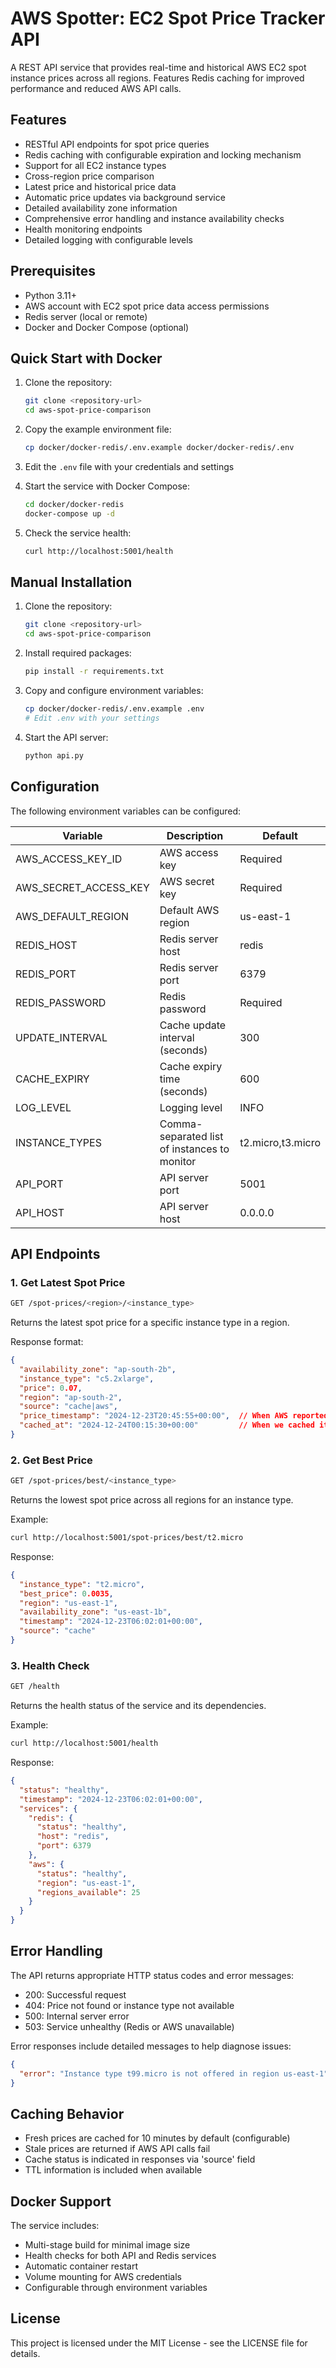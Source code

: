 # AWS Spotter: EC2 Spot Price Tracker API

A REST API service that provides real-time and historical AWS EC2 spot instance prices across all regions. Features Redis caching for improved performance and reduced AWS API calls.

## Features

- RESTful API endpoints for spot price queries
- Redis caching with configurable expiration and locking mechanism
- Support for all EC2 instance types
- Cross-region price comparison
- Latest price and historical price data
- Automatic price updates via background service
- Detailed availability zone information
- Comprehensive error handling and instance availability checks
- Health monitoring endpoints
- Detailed logging with configurable levels

## Prerequisites

- Python 3.11+
- AWS account with EC2 spot price data access permissions
- Redis server (local or remote)
- Docker and Docker Compose (optional)

## Quick Start with Docker

1. Clone the repository:
   ```bash
   git clone <repository-url>
   cd aws-spot-price-comparison
   ```

2. Copy the example environment file:
   ```bash
   cp docker/docker-redis/.env.example docker/docker-redis/.env
   ```

3. Edit the `.env` file with your credentials and settings

4. Start the service with Docker Compose:
   ```bash
   cd docker/docker-redis
   docker-compose up -d
   ```

5. Check the service health:
   ```bash
   curl http://localhost:5001/health
   ```

## Manual Installation

1. Clone the repository:
   ```bash
   git clone <repository-url>
   cd aws-spot-price-comparison
   ```

2. Install required packages:
   ```bash
   pip install -r requirements.txt
   ```

3. Copy and configure environment variables:
   ```bash
   cp docker/docker-redis/.env.example .env
   # Edit .env with your settings
   ```

4. Start the API server:
   ```bash
   python api.py
   ```

## Configuration

The following environment variables can be configured:

| Variable | Description | Default |
|----------|-------------|---------|
| AWS_ACCESS_KEY_ID | AWS access key | Required |
| AWS_SECRET_ACCESS_KEY | AWS secret key | Required |
| AWS_DEFAULT_REGION | Default AWS region | us-east-1 |
| REDIS_HOST | Redis server host | redis |
| REDIS_PORT | Redis server port | 6379 |
| REDIS_PASSWORD | Redis password | Required |
| UPDATE_INTERVAL | Cache update interval (seconds) | 300 |
| CACHE_EXPIRY | Cache expiry time (seconds) | 600 |
| LOG_LEVEL | Logging level | INFO |
| INSTANCE_TYPES | Comma-separated list of instances to monitor | t2.micro,t3.micro |
| API_PORT | API server port | 5001 |
| API_HOST | API server host | 0.0.0.0 |

## API Endpoints

### 1. Get Latest Spot Price
```bash
GET /spot-prices/<region>/<instance_type>
```
Returns the latest spot price for a specific instance type in a region.

Response format:
```json
{
  "availability_zone": "ap-south-2b",
  "instance_type": "c5.2xlarge",
  "price": 0.07,
  "region": "ap-south-2",
  "source": "cache|aws",
  "price_timestamp": "2024-12-23T20:45:55+00:00",  // When AWS reported this price
  "cached_at": "2024-12-24T00:15:30+00:00"         // When we cached it
}
```

### 2. Get Best Price
```bash
GET /spot-prices/best/<instance_type>
```
Returns the lowest spot price across all regions for an instance type.

Example:
```bash
curl http://localhost:5001/spot-prices/best/t2.micro
```

Response:
```json
{
  "instance_type": "t2.micro",
  "best_price": 0.0035,
  "region": "us-east-1",
  "availability_zone": "us-east-1b",
  "timestamp": "2024-12-23T06:02:01+00:00",
  "source": "cache"
}
```

### 3. Health Check
```bash
GET /health
```
Returns the health status of the service and its dependencies.

Example:
```bash
curl http://localhost:5001/health
```

Response:
```json
{
  "status": "healthy",
  "timestamp": "2024-12-23T06:02:01+00:00",
  "services": {
    "redis": {
      "status": "healthy",
      "host": "redis",
      "port": 6379
    },
    "aws": {
      "status": "healthy",
      "region": "us-east-1",
      "regions_available": 25
    }
  }
}
```

## Error Handling

The API returns appropriate HTTP status codes and error messages:

- 200: Successful request
- 404: Price not found or instance type not available
- 500: Internal server error
- 503: Service unhealthy (Redis or AWS unavailable)

Error responses include detailed messages to help diagnose issues:

```json
{
  "error": "Instance type t99.micro is not offered in region us-east-1"
}
```

## Caching Behavior

- Fresh prices are cached for 10 minutes by default (configurable)
- Stale prices are returned if AWS API calls fail
- Cache status is indicated in responses via 'source' field
- TTL information is included when available

## Docker Support

The service includes:
- Multi-stage build for minimal image size
- Health checks for both API and Redis services
- Automatic container restart
- Volume mounting for AWS credentials
- Configurable through environment variables

## License

This project is licensed under the MIT License - see the LICENSE file for details.